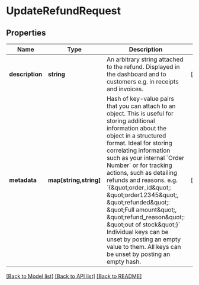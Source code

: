 # UpdateRefundRequest

## Properties
Name | Type | Description | Notes
------------ | ------------- | ------------- | -------------
**description** | **string** | An arbitrary string attached to the refund. Displayed in the dashboard and to customers e.g. in receipts and invoices. | [optional] 
**metadata** | **map[string,string]** | Hash of key-value pairs that you can attach to an object. This is useful for storing additional information about the object in a structured format. Ideal for storing correlating information such as your internal &#x60;Order Number&#x60; or for tracking actions, such as detailing refunds and reasons. e.g. &#x60;{\&quot;order_id\&quot;: \&quot;order12345\&quot;, \&quot;refunded\&quot;: \&quot;Full amount\&quot;, \&quot;refund_reason\&quot;: \&quot;out of stock\&quot;}&#x60; Individual keys can be unset by posting an empty value to them. All keys can be unset by posting an empty hash. | [optional] 

[[Back to Model list]](../README.md#documentation-for-models) [[Back to API list]](../README.md#documentation-for-api-endpoints) [[Back to README]](../README.md)


